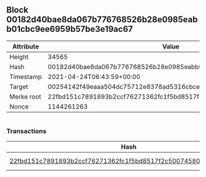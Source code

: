 ## Block 00182d40bae8da067b776768526b28e0985eabb01cbc9ee6959b57be3e19ac67

Attribute | Value
--- | ---
Height | 34565
Hash | 00182d40bae8da067b776768526b28e0985eabb01cbc9ee6959b57be3e19ac67
Timestamp | 2021-04-24T06:43:59+00:00
Target | 00254142f49eaaa504dc75712e8378ad5316cbcead634704b3734b6271167cc4
Merke root | 22fbd151c7891893b2ccf76271362fc1f5bd8517f2c50074580e7db5b0f29c0a
Nonce | 1144261263

```

```

### Transactions

Hash | Amount
--- | ---
[22fbd151c7891893b2ccf76271362fc1f5bd8517f2c50074580e7db5b0f29c0a](22fbd151c7891893b2ccf76271362fc1f5bd8517f2c50074580e7db5b0f29c0a.md) | 10.00000000 SKEPTI 
